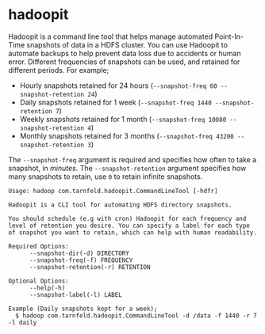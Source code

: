 hadoopit
========

Hadoopit is a command line tool that helps manage automated Point-In-Time snapshots of data in a HDFS cluster. You can use Hadoopit to automate backups to help prevent data loss due to accidents or human error. Different frequencies of snapshots can be used, and retained for different periods. For example;

- Hourly snapshots retained for 24 hours (`--snapshot-freq 60 --snapshot-retention 24`)
- Daily snapshots retained for 1 week (`--snapshot-freq 1440 --snapshot-retention 7`)
- Weekly snapshots retained for 1 month (`--snapshot-freq 10080 --snapshot-retention 4`)
- Monthly snapshots retained for 3 months (`--snapshot-freq 43200 --snapshot-retention 3`)

The `--snapshot-freq` argument is required and specifies how often to take a snapshot, in _minutes_. The `--snapshot-retention` argument specifies how many snapshots to retain, use `0` to retain infinite snapshots.

```
Usage: hadoop com.tarnfeld.hadoopit.CommandLineTool [-hdfr]

Hadoopit is a CLI tool for automating HDFS directory snapshots.

You should schedule (e.g with cron) Hadoopit for each frequency and
level of retention you desire. You can specify a label for each type
of snapshot you want to retain, which can help with human readability.

Required Options:
      --snapshot-dir(-d) DIRECTORY
      --snapshot-freq(-f) FREQUENCY
      --snapshot-retention(-r) RETENTION

Optional Options:
      --help(-h)
      --snapshot-label(-l) LABEL

Example (Daily snapshots kept for a week);
  $ hadoop com.tarnfeld.hadoopit.CommandLineTool -d /data -f 1440 -r 7 -l daily
```
